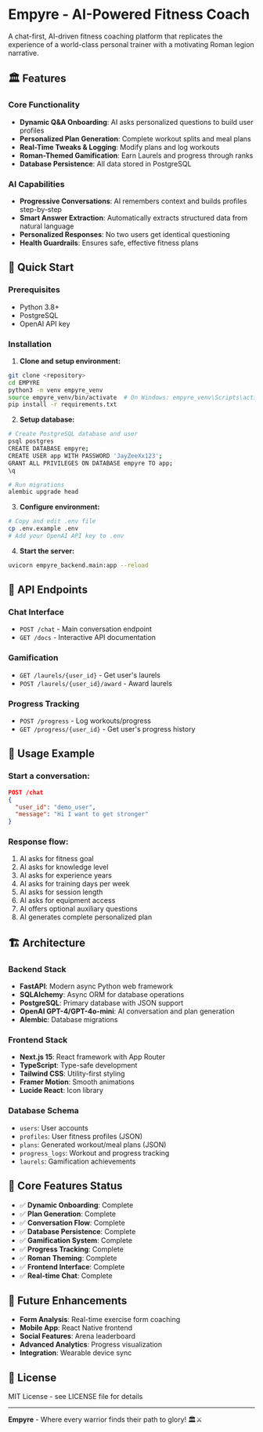 # Empyre - AI-Powered Fitness Coach

A chat-first, AI-driven fitness coaching platform that replicates the experience of a world-class personal trainer with a motivating Roman legion narrative.

## 🏛️ Features

### Core Functionality
- **Dynamic Q&A Onboarding**: AI asks personalized questions to build user profiles
- **Personalized Plan Generation**: Complete workout splits and meal plans
- **Real-Time Tweaks & Logging**: Modify plans and log workouts
- **Roman-Themed Gamification**: Earn Laurels and progress through ranks
- **Database Persistence**: All data stored in PostgreSQL

### AI Capabilities
- **Progressive Conversations**: AI remembers context and builds profiles step-by-step
- **Smart Answer Extraction**: Automatically extracts structured data from natural language
- **Personalized Responses**: No two users get identical questioning
- **Health Guardrails**: Ensures safe, effective fitness plans

## 🚀 Quick Start

### Prerequisites
- Python 3.8+
- PostgreSQL
- OpenAI API key

### Installation

1. **Clone and setup environment:**
```bash
git clone <repository>
cd EMPYRE
python3 -m venv empyre_venv
source empyre_venv/bin/activate  # On Windows: empyre_venv\Scripts\activate
pip install -r requirements.txt
```

2. **Setup database:**
```bash
# Create PostgreSQL database and user
psql postgres
CREATE DATABASE empyre;
CREATE USER app WITH PASSWORD 'JayZeeXx123';
GRANT ALL PRIVILEGES ON DATABASE empyre TO app;
\q

# Run migrations
alembic upgrade head
```

3. **Configure environment:**
```bash
# Copy and edit .env file
cp .env.example .env
# Add your OpenAI API key to .env
```

4. **Start the server:**
```bash
uvicorn empyre_backend.main:app --reload
```

## 📡 API Endpoints

### Chat Interface
- `POST /chat` - Main conversation endpoint
- `GET /docs` - Interactive API documentation

### Gamification
- `GET /laurels/{user_id}` - Get user's laurels
- `POST /laurels/{user_id}/award` - Award laurels

### Progress Tracking
- `POST /progress` - Log workouts/progress
- `GET /progress/{user_id}` - Get user's progress history

## 💬 Usage Example

### Start a conversation:
```json
POST /chat
{
  "user_id": "demo_user",
  "message": "Hi I want to get stronger"
}
```

### Response flow:
1. AI asks for fitness goal
2. AI asks for knowledge level
3. AI asks for experience years
4. AI asks for training days per week
5. AI asks for session length
6. AI asks for equipment access
7. AI offers optional auxiliary questions
8. AI generates complete personalized plan

## 🏗️ Architecture

### Backend Stack
- **FastAPI**: Modern async Python web framework
- **SQLAlchemy**: Async ORM for database operations
- **PostgreSQL**: Primary database with JSON support
- **OpenAI GPT-4/GPT-4o-mini**: AI conversation and plan generation
- **Alembic**: Database migrations

### Frontend Stack
- **Next.js 15**: React framework with App Router
- **TypeScript**: Type-safe development
- **Tailwind CSS**: Utility-first styling
- **Framer Motion**: Smooth animations
- **Lucide React**: Icon library

### Database Schema
- `users`: User accounts
- `profiles`: User fitness profiles (JSON)
- `plans`: Generated workout/meal plans (JSON)
- `progress_logs`: Workout and progress tracking
- `laurels`: Gamification achievements

## 🎯 Core Features Status

- ✅ **Dynamic Onboarding**: Complete
- ✅ **Plan Generation**: Complete
- ✅ **Conversation Flow**: Complete
- ✅ **Database Persistence**: Complete
- ✅ **Gamification System**: Complete
- ✅ **Progress Tracking**: Complete
- ✅ **Roman Theming**: Complete
- ✅ **Frontend Interface**: Complete
- ✅ **Real-time Chat**: Complete

## 🔮 Future Enhancements

- **Form Analysis**: Real-time exercise form coaching
- **Mobile App**: React Native frontend
- **Social Features**: Arena leaderboard
- **Advanced Analytics**: Progress visualization
- **Integration**: Wearable device sync

## 📝 License

MIT License - see LICENSE file for details

---

**Empyre** - Where every warrior finds their path to glory! 🏛️⚔️
